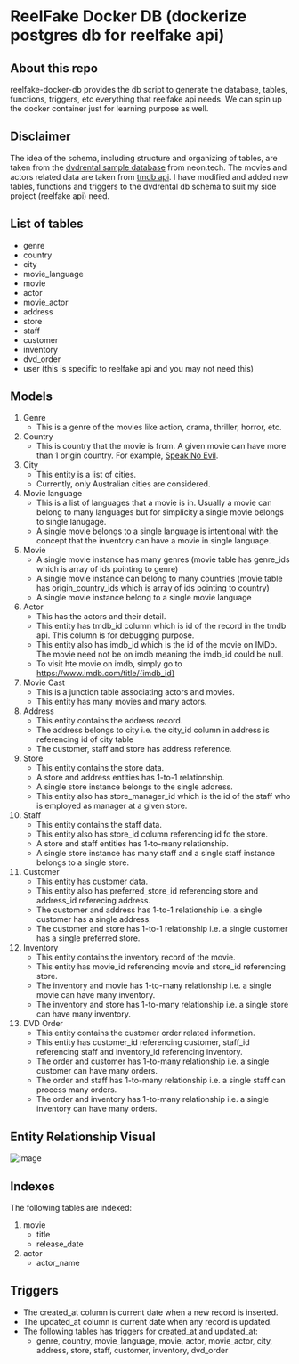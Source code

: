 # ReelFake Docker DB (dockerize postgres db for reelfake api)

## About this repo
reelfake-docker-db provides the db script to generate the database, tables, functions, triggers, etc everything that reelfake api needs. We can spin up the docker container just for learning purpose as well.

## Disclaimer
The idea of the schema, including structure and organizing of tables, are taken from the [dvdrental sample database](https://neon.tech/postgresql/postgresql-getting-started/postgresql-sample-database) from neon.tech.
The movies and actors related data are taken from [tmdb api](https://www.themoviedb.org). I have modified and added new tables, functions and triggers to the dvdrental db schema to suit my side project (reelfake api) need.

## List of tables
- genre
- country
- city
- movie_language
- movie
- actor
- movie_actor
- address
- store
- staff
- customer
- inventory
- dvd_order
- user (this is specific to reelfake api and you may not need this)

## Models
1. Genre
   - This is a genre of the movies like action, drama, thriller, horror, etc.
3. Country
   - This is country that the movie is from. A given movie can have more than 1 origin country. For example, [Speak No Evil](https://www.imdb.com/title/tt27534307).
4. City
   - This entity is a list of cities.
   - Currently, only Australian cities are considered.
5. Movie language
   - This is a list of languages that a movie is in. Usually a movie can belong to many languages but for simplicity a single movie belongs to single lanugage.
   - A single movie belongs to a single language is intentional with the concept that the inventory can have a movie in single language.
6. Movie
   - A single movie instance has many genres (movie table has genre_ids which is array of ids pointing to genre)
   - A single movie instance can belong to many countries (movie table has origin_country_ids which is array of ids pointing to country)
   - A single movie instance belong to a single movie language
7. Actor
   - This has the actors and their detail.
   - This entity has tmdb_id column which is id of the record in the tmdb api. This column is for debugging purpose.
   - This entity also has imdb_id which is the id of the movie on IMDb. The movie need not be on imdb meaning the imdb_id could be null.
   - To visit hte movie on imdb, simply go to https://www.imdb.com/title/{imdb_id}
8. Movie Cast
   - This is a junction table associating actors and movies.
   - This entity has many movies and many actors.
9. Address
   - This entity contains the address record.
   - The address belongs to city i.e. the city_id column in address is referencing id of city table
   - The customer, staff and store has address reference.
10. Store
    - This entity contains the store data.
    - A store and address entities has 1-to-1 relationship.
    - A single store instance belongs to the single address.
    - This entity also has store_manager_id which is the id of the staff who is employed as manager at a given store.
11. Staff
    - This entity contains the staff data.
    - This entity also has store_id column referencing id fo the store.
    - A store and staff entities has 1-to-many relationship.
    - A single store instance has many staff and a single staff instance belongs to a single store.
12. Customer
    - This entity has customer data.
    - This entity also has preferred_store_id referencing store and address_id referecing address.
    - The customer and address has 1-to-1 relationship i.e. a single customer has a single address.
    - The customer and store has 1-to-1 relationship i.e. a single customer has a single preferred store.
13. Inventory
    - This entity contains the inventory record of the movie.
    - This entity has movie_id referencing movie and store_id referencing store.
    - The inventory and movie has 1-to-many relationship i.e. a single movie can have many inventory.
    - The inventory and store has 1-to-many relationship i.e. a single store can have many inventory.
14. DVD Order
    - This entity contains the customer order related information.
    - This entity has customer_id referencing customer, staff_id referencing staff and inventory_id referencing inventory.
    - The order and customer has 1-to-many relationship i.e. a single customer can have many orders.
    - The order and staff has 1-to-many relationship i.e. a single staff can process many orders.
    - The order and inventory has 1-to-many relationship i.e. a single inventory can have many orders.
   
## Entity Relationship Visual
![image](https://github.com/user-attachments/assets/01628ab6-757e-4f1b-be3b-4cf9b7a7ce41)

## Indexes
The following tables are indexed:
1. movie
   - title
   - release_date
2. actor
   - actor_name

## Triggers
- The created_at column is current date when a new record is inserted.
- The updated_at column is current date when any record is updated.
- The following tables has triggers for created_at and updated_at:
  - genre, country, movie_language, movie, actor, movie_actor, city, address, store, staff, customer, inventory, dvd_order
